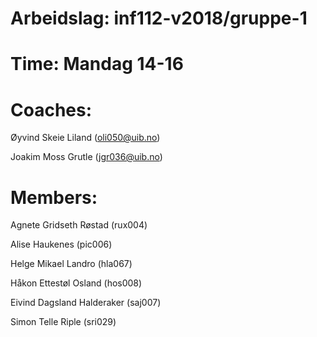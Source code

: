 # Arbeidslag: inf112-v2018/gruppe-1
# Time: Mandag 14-16
# Coaches:
 Øyvind Skeie Liland (oli050@uib.no)
 
 Joakim Moss Grutle (jgr036@uib.no)
# Members:
Agnete Gridseth Røstad	(rux004)

Alise Haukenes	(pic006)

Helge Mikael Landro	(hla067)

Håkon Ettestøl Osland	(hos008)

Eivind Dagsland Halderaker (saj007)

Simon Telle Riple	(sri029)

